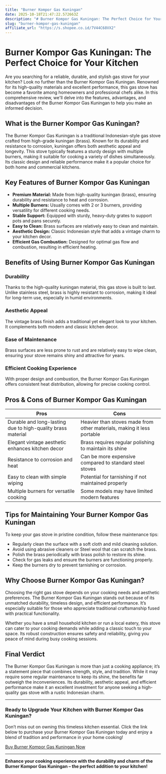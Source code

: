 ```yaml
---
title: "Burner Kompor Gas Kuningan"
date: 2025-10-18T21:47:22.572663Z
description: "# Burner Kompor Gas Kuningan: The Perfect Choice for Your Kitchen..."
slug: "burner-kompor-gas-kuningan"
affiliate_url: "https://s.shopee.co.id/7V44C68VX2"
---
```

# Burner Kompor Gas Kuningan: The Perfect Choice for Your Kitchen

Are you searching for a reliable, durable, and stylish gas stove for your kitchen? Look no further than the Burner Kompor Gas Kuningan. Renowned for its high-quality materials and excellent performance, this gas stove has become a favorite among homeowners and professional chefs alike. In this comprehensive review, we'll delve into the features, advantages, and disadvantages of the Burner Kompor Gas Kuningan to help you make an informed decision.

## What is the Burner Kompor Gas Kuningan?

The Burner Kompor Gas Kuningan is a traditional Indonesian-style gas stove crafted from high-grade kuningan (brass). Known for its durability and resistance to corrosion, kuningan offers both aesthetic appeal and longevity. This stove typically features a sturdy design with multiple burners, making it suitable for cooking a variety of dishes simultaneously. Its classic design and reliable performance make it a popular choice for both home and commercial kitchens.

## Key Features of Burner Kompor Gas Kuningan

- **Premium Material:** Made from high-quality kuningan (brass), ensuring durability and resistance to heat and corrosion.
- **Multiple Burners:** Usually comes with 2 or 3 burners, providing versatility for different cooking needs.
- **Stable Support:** Equipped with sturdy, heavy-duty grates to support pots and pans securely.
- **Easy to Clean:** Brass surfaces are relatively easy to clean and maintain.
- **Aesthetic Design:** Classic Indonesian style that adds a vintage charm to your kitchen decor.
- **Efficient Gas Combustion:** Designed for optimal gas flow and combustion, resulting in efficient heating.

## Benefits of Using Burner Kompor Gas Kuningan

### Durability

Thanks to the high-quality kuningan material, this gas stove is built to last. Unlike stainless steel, brass is highly resistant to corrosion, making it ideal for long-term use, especially in humid environments.

### Aesthetic Appeal

The vintage brass finish adds a traditional yet elegant look to your kitchen. It complements both modern and classic kitchen decor.

### Ease of Maintenance

Brass surfaces are less prone to rust and are relatively easy to wipe clean, ensuring your stove remains shiny and attractive for years.

### Efficient Cooking Experience

With proper design and combustion, the Burner Kompor Gas Kuningan offers consistent heat distribution, allowing for precise cooking control.

## Pros & Cons of Burner Kompor Gas Kuningan

| **Pros** | **Cons** |
| --- | --- |
| Durable and long-lasting due to high-quality brass material | Heavier than stoves made from other materials, making it less portable |
| Elegant vintage aesthetic enhances kitchen decor | Brass requires regular polishing to maintain its shine |
| Resistance to corrosion and heat | Can be more expensive compared to standard steel stoves |
| Easy to clean with simple wiping | Potential for tarnishing if not maintained properly |
| Multiple burners for versatile cooking | Some models may have limited modern features |

## Tips for Maintaining Your Burner Kompor Gas Kuningan

To keep your gas stove in pristine condition, follow these maintenance tips:

- Regularly clean the surface with a soft cloth and mild cleaning solution.
- Avoid using abrasive cleaners or Steel wool that can scratch the brass.
- Polish the brass periodically with brass polish to restore its shine.
- Check for gas leaks and ensure the burners are functioning properly.
- Keep the burners dry to prevent tarnishing or corrosion.

## Why Choose Burner Kompor Gas Kuningan?

Choosing the right gas stove depends on your cooking needs and aesthetic preferences. The Burner Kompor Gas Kuningan stands out because of its unmatched durability, timeless design, and efficient performance. It’s especially suitable for those who appreciate traditional craftsmanship fused with practical functionality.

Whether you have a small household kitchen or run a local eatery, this stove can cater to your cooking demands while adding a classic touch to your space. Its robust construction ensures safety and reliability, giving you peace of mind during busy cooking sessions.

## Final Verdict

The Burner Kompor Gas Kuningan is more than just a cooking appliance; it’s a statement piece that combines strength, style, and tradition. While it may require some regular maintenance to keep its shine, the benefits far outweigh the inconveniences. Its durability, aesthetic appeal, and efficient performance make it an excellent investment for anyone seeking a high-quality gas stove with a rustic Indonesian charm.

---

### Ready to Upgrade Your Kitchen with Burner Kompor Gas Kuningan?

Don’t miss out on owning this timeless kitchen essential. Click the link below to purchase your Burner Kompor Gas Kuningan today and enjoy a blend of tradition and performance in your home cooking!

[Buy Burner Kompor Gas Kuningan Now](https://s.shopee.co.id/7V44C68VX2)

---

**Enhance your cooking experience with the durability and charm of the Burner Kompor Gas Kuningan – the perfect addition to your kitchen!**